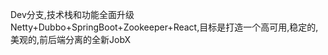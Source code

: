 
Dev分支,技术栈和功能全面升级
    Netty+Dubbo+SpringBoot+Zookeeper+React,目标是打造一个高可用,稳定的,美观的,前后端分离的全新JobX
    
    
